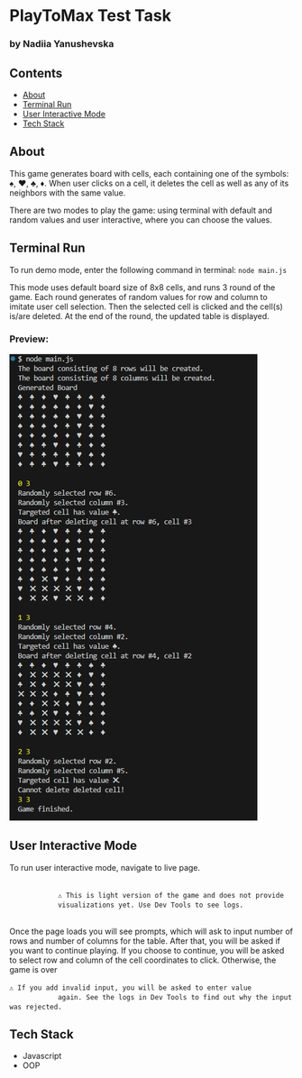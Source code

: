 <h1>PlayToMax Test Task</h1>
        <h3>by Nadiia Yanushevska</h3>
        <h2>Contents</h2>
        <ul>
            <li><a href="#about">About</a></li>
            <li><a href="#terminal">Terminal Run</a></li>
            <li><a href="#interactive">User Interactive Mode</a></li>
            <li><a href="#tech">Tech Stack</a></li>
        </ul>
        <h2 id="about">About</h2>
        <p>
            This game generates board with cells, each containing one of the
            symbols: ♠, ♥, ♣, ♦. When user clicks on a cell, it deletes the cell
            as well as any of its neighbors with the same value.
        </p>
        <p>
            There are two modes to play the game: using terminal with default
            and random values and user interactive, where you can choose the
            values.
        </p>
        <h2 id="terminal">Terminal Run</h2>
        <p>
            To run demo mode, enter the following command in terminal:
            <code>node main.js</code>
        </p>
        <p>
            This mode uses default board size of 8x8 cells, and runs 3 round of
            the game. Each round generates of random values for row and column
            to imitate user cell selection. Then the selected cell is clicked
            and the cell(s) is/are deleted. At the end of the round, the updated
            table is displayed.
        </p>
        <h3>Preview:</h3>
        <img
            src="./img/terminal-preview.png"
            alt="Game Preview in Terminal"
        />

<h2 id="interactive">User Interactive Mode</h2>
        <p>To run user interactive mode, navigate to live page.</p>
        <code>
            &#9888; This is light version of the game and does not provide
            visualizations yet. Use Dev Tools to see logs.
        </code>
        <p>
            Once the page loads you will see prompts, which will ask to input
            number of rows and number of columns for the table. After that, you
            will be asked if you want to continue playing. If you choose to
            continue, you will be asked to select row and column of the cell
            coordinates to click. Otherwise, the game is over
        </p>
        <code
            >&#9888; If you add invalid input, you will be asked to enter value
            again. See the logs in Dev Tools to find out why the input was rejected.</code
        >

<h2 id="tech">Tech Stack</h2>
        <ul>
            <li>Javascript</li>
            <li>OOP</li>
        </ul>
